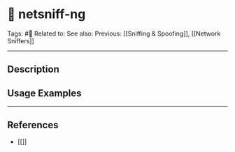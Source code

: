 # 💢 netsniff-ng
Tags: #💢
Related to: 
See also: 
Previous: [[Sniffing & Spoofing]], [[Network Sniffers]]

---
## Description


## Usage Examples


---
## References
- [[]]